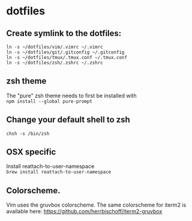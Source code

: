 # dotfiles

## Create symlink to the dotfiles:
`ln -s ~/dotfiles/vim/.vimrc ~/.vimrc`<br/>
`ln -s ~/dotfiles/git/.gitconfig ~/.gitconfig`<br/>
`ln -s ~/dotfiles/tmux/.tmux.conf ~/.tmux.conf`<br/>
`ln -s ~/dotfiles/zsh/.zshrc ~/.zshrc`<br/>

## zsh theme
The "pure" zsh theme needs to first be installed with<br/>
`npm install --global pure-prompt`

## Change your default shell to zsh
`chsh -s /bin/zsh`

## OSX specific
Install reattach-to-user-namespace<br/>
`brew install reattach-to-user-namespace`

## Colorscheme.
Vim uses the gruvbox colorscheme. The same colorscheme for iterm2 is available here: https://github.com/herrbischoff/iterm2-gruvbox
